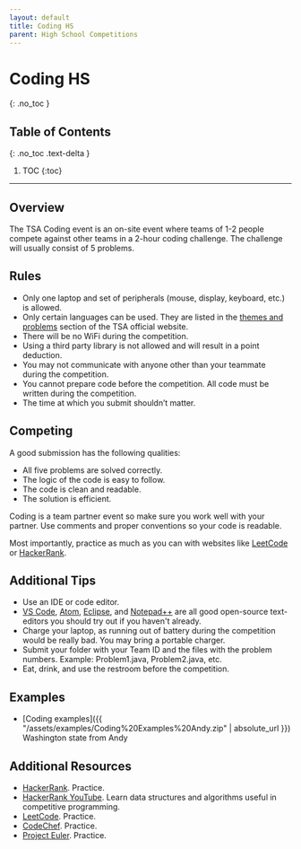 ```yaml
---
layout: default
title: Coding HS
parent: High School Competitions
---
```


# Coding HS
{: .no_toc }

## Table of Contents
{: .no_toc .text-delta }

1. TOC
{:toc}

---

## Overview

The TSA Coding event is an on-site event where teams of 1-2 people compete against other teams in a 2-hour coding challenge. The challenge will usually consist of 5 problems.

## Rules

- Only one laptop and set of peripherals (mouse, display, keyboard, etc.) is allowed.
- Only certain languages can be used. They are listed in the [themes and problems](https://tsaweb.org/competitions-programs/tsa/themes-problems) section of the TSA official website.
- There will be no WiFi during the competition.
- Using a third party library is not allowed and will result in a point deduction.
- You may not communicate with anyone other than your teammate during the competition.
- You cannot prepare code before the competition. All code must be written during the competition.
- The time at which you submit shouldn’t matter.

## Competing

A good submission has the following qualities:

- All five problems are solved correctly.
- The logic of the code is easy to follow.
- The code is clean and readable.
- The solution is efficient.

Coding is a team partner event so make sure you work well with your partner. Use comments and proper conventions so your code is readable.

Most importantly, practice as much as you can with websites like [LeetCode](https://leetcode.com/) or [HackerRank](https://www.hackerrank.com/).

## Additional Tips

- Use an IDE or code editor.
- [VS Code](https://code.visualstudio.com/), [Atom](https://atom.io/), [Eclipse](https://www.eclipse.org/), and [Notepad++](https://notepad-plus-plus.org/) are all good open-source text-editors you should try out if you haven't already.
- Charge your laptop, as running out of battery during the competition would be really bad. You may bring a portable charger.
- Submit your folder with your Team ID and the files with the problem numbers. Example: Problem1.java, Problem2.java, etc.
- Eat, drink, and use the restroom before the competition.

## Examples

- [Coding examples]({{ "/assets/examples/Coding%20Examples%20Andy.zip" | absolute_url }}) Washington state from Andy

## Additional Resources

- [HackerRank](https://www.hackerrank.com/). Practice.
- [HackerRank YouTube](https://www.youtube.com/channel/UCOf7UPMHBjAavgD0Qw5q5ww). Learn data structures and algorithms useful in competitive programming.
- [LeetCode](https://leetcode.com/). Practice.
- [CodeChef](https://www.codechef.com/). Practice.
- [Project Euler](https://projecteuler.net/). Practice.
